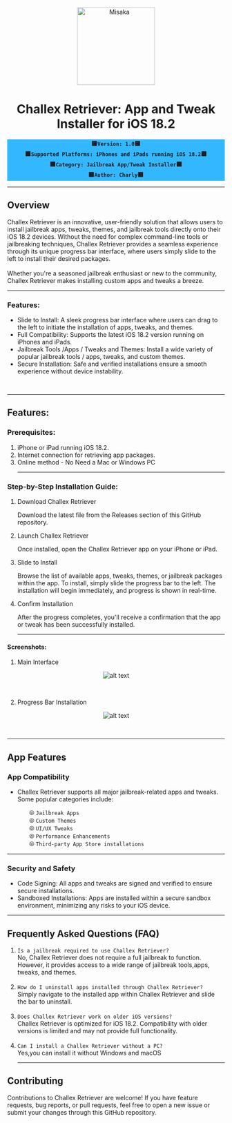 <br>
<p align="center">
<img src="https://xookz.com/challex-images/challexlogo.png" alt="Misaka" height="180" width="180"/>
</p>
<h1 align="center">Challex Retriever: App and Tweak Installer for iOS 18.2</h1>


  
<div align="center" style= "background-color: #33b8ff;"><b>
  
🟨`Version: 1.0`🟨 <br> 🟩`Supported Platforms: iPhones and iPads running iOS 18.2`🟩 <br> 🟪`Category: Jailbreak App/Tweak Installer`🟪 <br> 🟥`Author: Charly`🟥
  
  </b></div>


<hr>

  <h2>Overview</h2>

Challex Retriever is an innovative, user-friendly solution that allows users to install jailbreak apps, tweaks, themes, and jailbreak tools directly onto their iOS 18.2 devices. Without the need for complex command-line tools or jailbreaking techniques, Challex Retriever provides a seamless experience through its unique progress bar interface, where users simply slide to the left to install their desired packages.<br><br>
Whether you're a seasoned jailbreak enthusiast or new to the community, Challex Retriever makes installing custom apps and tweaks a breeze.<br><hr>

<h3>Features:</h3>

* Slide to Install: A sleek progress bar interface where users can drag to the left to initiate the installation of apps, tweaks, and themes.
* Full Compatibility: Supports the latest iOS 18.2 version running on iPhones and iPads.
* Jailbreak Tools /Apps / Tweaks and Themes: Install a wide variety of popular jailbreak tools / apps, tweaks, and custom themes.
* Secure Installation: Safe and verified installations ensure a smooth experience without device instability.<br>

<div><br><hr>
  
<h2>Features:</h2>

<h3>Prerequisites:</h3>

1. iPhone or iPad running iOS 18.2.
2. Internet connection for retrieving app packages.
3. Online method - No Need a Mac or Windows PC<br><hr>

<h3>Step-by-Step Installation Guide:</h3>

1. Download Challex Retriever

   Download the latest  file from the Releases section of this GitHub repository.

2. Launch Challex Retriever

   Once installed, open the Challex Retriever app on your iPhone or iPad.

3. Slide to Install

   Browse the list of available apps, tweaks, themes, or jailbreak packages within the app. To install, simply slide the progress bar to the left. The installation will begin immediately, and progress is shown in real-time.

4. Confirm Installation

   After the progress completes, you'll receive a confirmation that the app or tweak has been successfully installed.<br><hr>
   
</div>

   <h4><b>Screenshots:</b></h4>

1. Main Interface
   
<div align="center">

![alt text](https://xookz.com/challex-images/challex22.jpg "Logo Title Text 1")

</div><br>

2. Progress Bar Installation

<div align="center">

![alt text](https://xookz.com/challex-images/challex11.jpg "Logo Title Text 1")

</div><br><hr>

<h2>App Features</h2>

<h3>App Compatibility</h3>

- Challex Retriever supports all major jailbreak-related apps and tweaks. Some popular categories include:

&nbsp;&nbsp;&nbsp;&nbsp;&nbsp;&nbsp;&nbsp;&nbsp;&nbsp;&nbsp;&nbsp;&nbsp; ⦾ `Jailbreak Apps`<br>
&nbsp;&nbsp;&nbsp;&nbsp;&nbsp;&nbsp;&nbsp;&nbsp;&nbsp;&nbsp;&nbsp;&nbsp; ⦾ `Custom Themes`<br>
&nbsp;&nbsp;&nbsp;&nbsp;&nbsp;&nbsp;&nbsp;&nbsp;&nbsp;&nbsp;&nbsp;&nbsp; ⦾  `UI/UX Tweaks`<br>
&nbsp;&nbsp;&nbsp;&nbsp;&nbsp;&nbsp;&nbsp;&nbsp;&nbsp;&nbsp;&nbsp;&nbsp; ⦾  `Performance Enhancements`<br>
&nbsp;&nbsp;&nbsp;&nbsp;&nbsp;&nbsp;&nbsp;&nbsp;&nbsp;&nbsp;&nbsp;&nbsp; ⦾  `Third-party App Store installations`<br>

<hr>

<h3>Security and Safety</h3>

- Code Signing: All apps and tweaks are signed and verified to ensure secure installations.
- Sandboxed Installations: Apps are installed within a secure sandbox environment, minimizing any risks to your iOS device.<br>
<hr>

<h2>Frequently Asked Questions (FAQ)</h2>

1. `Is a jailbreak required to use Challex Retriever?`<br>
No, Challex Retriever does not require a full jailbreak to function. However, it provides access to a wide range of jailbreak tools,apps, tweaks, and themes.<br><br>
2. `How do I uninstall apps installed through Challex Retriever?`<br>
Simply navigate to the installed app within Challex Retriever and slide the bar to uninstall.<br><br>
3. `Does Challex Retriever work on older iOS versions?`<br>
Challex Retriever is optimized for iOS 18.2. Compatibility with older versions is limited and may not provide full functionality.<br><br>
4. `Can I install a Challex Retriever without a PC?`<br>
Yes,you can install it without Windows and macOS<br><hr>

<h2>Contributing</h2>

Contributions to Challex Retriever are welcome! If you have feature requests, bug reports, or pull requests, feel free to open a new issue or submit your changes through this GitHub repository.




